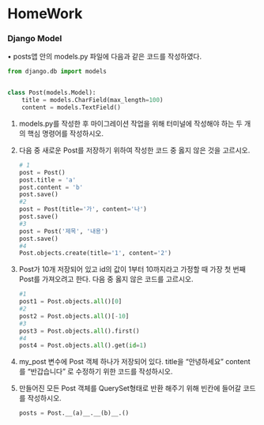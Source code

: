 # HomeWork
### Django Model

• posts앱 안의 models.py 파일에 다음과 같은 코드를 작성하였다.

```python
from django.db import models


class Post(models.Model):
    title = models.CharField(max_length=100)
    content = models.TextField()
```

1) models.py를 작성한 후 마이그레이션 작업을 위해 터미널에 작성해야 하는 두 개의 핵심 명령어를 작성하시오.



2. 다음 중 새로운 Post를 저장하기 위하여 작성한 코드 중 옳지 않은 것을 고르시오.

   ```python
   # 1
   post = Post()
   post.title = 'a'
   post.content = 'b'
   post.save()
   #2
   post = Post(title='가', content='나')
   post.save()
   #3
   post = Post('제목', '내용')
   post.save()
   #4
   Post.objects.create(title='1', content='2')
   ```

   

3. Post가 10개 저장되어 있고 id의 값이 1부터 10까지라고 가정할 때 가장 첫 번째 Post를 가져오려고 한다. 다음 중 옳지 않은 코드를 고르시오.

   ```python
   #1
   post1 = Post.objects.all()[0]
   #2
   post2 = Post.objects.all()[-10]
   #3
   post3 = Post.objects.all().first()
   #4
   post4 = Post.objects.all().get(id=1)
   ```

   



4. my_post 변수에 Post 객체 하나가 저장되어 있다. title을 “안녕하세요” content를 “반갑습니다” 로 수정하기 위한 코드를 작성하시오. 



5. 만들어진 모든 Post 객체를 QuerySet형태로 반환 해주기 위해 빈칸에 들어갈 코드를 작성하시오.

   ```python
   posts = Post.__(a)__.__(b)__.()
   ```

   